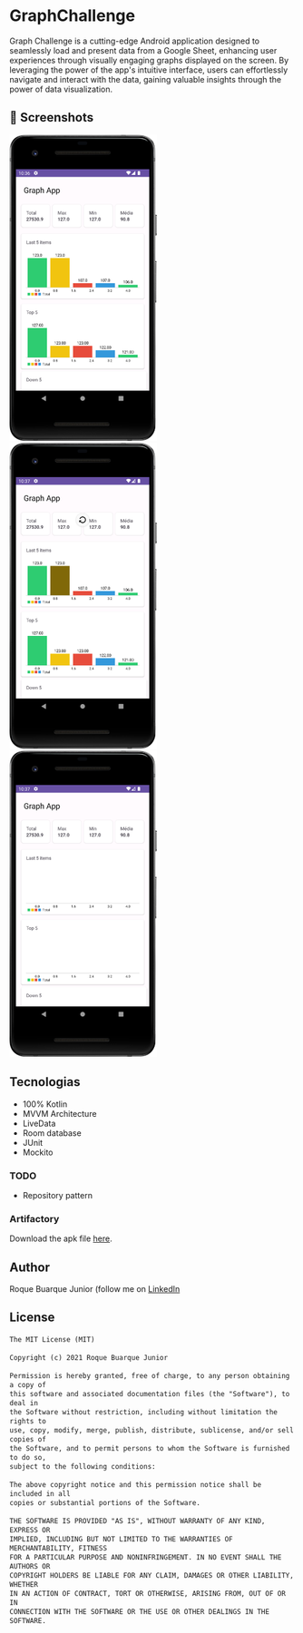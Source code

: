 # GraphChallenge
Graph Challenge is a cutting-edge Android application designed to seamlessly load and present data from a Google Sheet, enhancing user experiences through visually engaging graphs displayed on the screen. By leveraging the power of the app's intuitive interface, users can effortlessly navigate and interact with the data, gaining valuable insights through the power of data visualization.


## :camera_flash: Screenshots
<!-- You can add more screenshots here if you like -->
<img src="/result/imaage1.png" width="260">&emsp;<img src="/result/image2.png" width="260">&emsp;<img src="/result/image3.png" width="260">

## Tecnologias
* 100% Kotlin
* MVVM Architecture
* LiveData
* Room database
* JUnit
* Mockito

### TODO
- Repository pattern

### Artifactory
Download the apk file [here](/results/app.apk). 

## Author
Roque Buarque Junior  (follow me on [LinkedIn](https://twitter.com/roquebuarque](https://www.linkedin.com/in/roque-buarque-junior-b33aa966/))

## License
```
The MIT License (MIT)

Copyright (c) 2021 Roque Buarque Junior

Permission is hereby granted, free of charge, to any person obtaining a copy of
this software and associated documentation files (the "Software"), to deal in
the Software without restriction, including without limitation the rights to
use, copy, modify, merge, publish, distribute, sublicense, and/or sell copies of
the Software, and to permit persons to whom the Software is furnished to do so,
subject to the following conditions:

The above copyright notice and this permission notice shall be included in all
copies or substantial portions of the Software.

THE SOFTWARE IS PROVIDED "AS IS", WITHOUT WARRANTY OF ANY KIND, EXPRESS OR
IMPLIED, INCLUDING BUT NOT LIMITED TO THE WARRANTIES OF MERCHANTABILITY, FITNESS
FOR A PARTICULAR PURPOSE AND NONINFRINGEMENT. IN NO EVENT SHALL THE AUTHORS OR
COPYRIGHT HOLDERS BE LIABLE FOR ANY CLAIM, DAMAGES OR OTHER LIABILITY, WHETHER
IN AN ACTION OF CONTRACT, TORT OR OTHERWISE, ARISING FROM, OUT OF OR IN
CONNECTION WITH THE SOFTWARE OR THE USE OR OTHER DEALINGS IN THE SOFTWARE.
```
